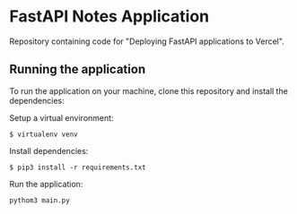 # FastAPI Notes Application

Repository containing code for "Deploying FastAPI applications to Vercel".

## Running the application

To run the application on your machine, clone this repository and install the dependencies:

Setup a virtual environment:

```
$ virtualenv venv
```

Install dependencies:

```
$ pip3 install -r requirements.txt
```

Run the application:

```
pythom3 main.py
```

